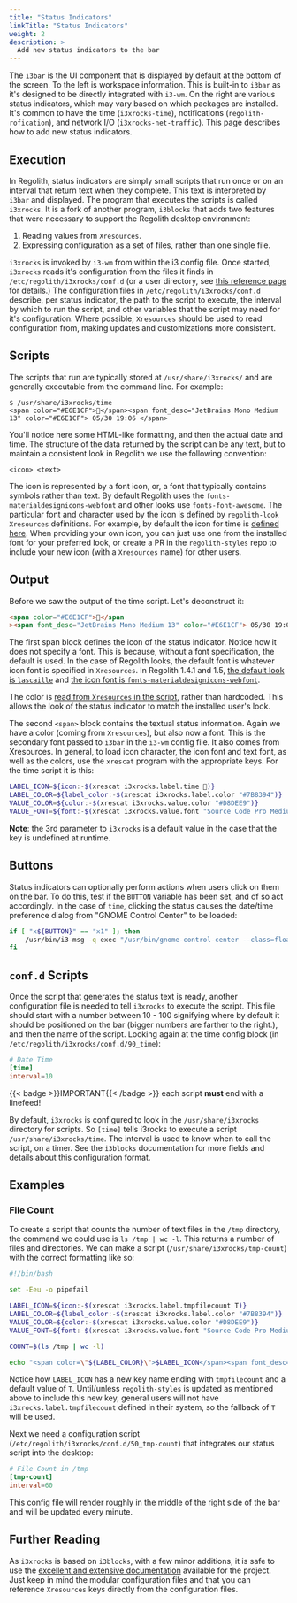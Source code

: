 ```yaml
---
title: "Status Indicators"
linkTitle: "Status Indicators"
weight: 2
description: >
  Add new status indicators to the bar
---
```


The `i3bar` is the UI component that is displayed by default at the bottom of the screen. To the left is workspace information. This is built-in to `i3bar` as it's designed to be directly integrated with `i3-wm`. On the right are various status indicators, which may vary based on which packages are installed. It's common to have the time (`i3xrocks-time`), notifications (`regolith-rofication`), and network I/O (`i3xrocks-net-traffic`). This page describes how to add new status indicators.

## Execution

In Regolith, status indicators are simply small scripts that run once or on an interval that return text when they complete. This text is interpreted by `i3bar` and displayed. The program that executes the scripts is called `i3xrocks`. It is a fork of another program, `i3blocks` that adds two features that were necessary to support the Regolith desktop environment:

1. Reading values from `Xresources`.
2. Expressing configuration as a set of files, rather than one single file.

`i3xrocks` is invoked by `i3-wm` from within the i3 config file. Once started, `i3xrocks` reads it's configuration from the files it finds in `/etc/regolith/i3xrocks/conf.d` (or a user directory, see [this reference page](../../reference/configurations/) for details.) The configuration files in `/etc/regolith/i3xrocks/conf.d` describe, per status indicator, the path to the script to execute, the interval by which to run the script, and other variables that the script may need for it's configuration. Where possible, `Xresources` should be used to read configuration from, making updates and customizations more consistent.

## Scripts

The scripts that run are typically stored at `/usr/share/i3xrocks/` and are generally executable from the command line. For example:

```console
$ /usr/share/i3xrocks/time
<span color="#E6E1CF"></span><span font_desc="JetBrains Mono Medium 13" color="#E6E1CF"> 05/30 19:06 </span>
```

You'll notice here some HTML-like formatting, and then the actual date and time. The structure of the data returned by the script can be any text, but to maintain a consistent look in Regolith we use the following convention:

```
<icon> <text>
```

The icon is represented by a font icon, or, a font that typically contains symbols rather than text. By default Regolith uses the `fonts-materialdesignicons-webfont` and other looks use `fonts-font-awesome`. The particular font and character used by the icon is defined by `regolith-look` `Xresources` definitions. For example, by default the icon for time is [defined here](https://github.com/regolith-linux/regolith-styles/blob/master/lascaille/typeface#L22). When providing your own icon, you can just use one from the installed font for your preferred look, or create a PR in the `regolith-styles` repo to include your new icon (with a `Xresources` name) for other users.

## Output

Before we saw the output of the time script. Let's deconstruct it:

```html
<span color="#E6E1CF"></span
><span font_desc="JetBrains Mono Medium 13" color="#E6E1CF"> 05/30 19:06 </span>
```

The first span block defines the icon of the status indicator. Notice how it does not specify a font. This is because, without a font specification, the default is used. In the case of Regolith looks, the default font is whatever icon font is specified in `Xresources`. In Regolith 1.4.1 and 1.5, [the default look is `lascaille`](https://github.com/regolith-linux/regolith-styles/blob/master/Xresources/root) and [the icon font is `fonts-materialdesignicons-webfont`](https://github.com/regolith-linux/regolith-styles/blob/master/lascaille/typeface#L2).

The color is [read from `Xresources` in the script](https://github.com/regolith-linux/regolith-i3xrocks-config/blob/master/scripts/time#L38), rather than hardcoded. This allows the look of the status indicator to match the installed user's look.

The second `<span>` block contains the textual status information. Again we have a color (coming from `Xresources`), but also now a font. This is the secondary font passed to `i3bar` in the `i3-wm` config file. It also comes from Xresources. In general, to load icon character, the icon font and text font, as well as the colors, use the `xrescat` program with the appropriate keys. For the time script it is this:

```bash
LABEL_ICON=${icon:-$(xrescat i3xrocks.label.time )}
LABEL_COLOR=${label_color:-$(xrescat i3xrocks.label.color "#7B8394")}
VALUE_COLOR=${color:-$(xrescat i3xrocks.value.color "#D8DEE9")}
VALUE_FONT=${font:-$(xrescat i3xrocks.value.font "Source Code Pro Medium 13")}
```

**Note**: the 3rd parameter to `i3xrocks` is a default value in the case that the key is undefined at runtime.

## Buttons

Status indicators can optionally perform actions when users click on them on the bar. To do this, test if the `BUTTON` variable has been set, and of so act accordingly. In the case of `time`, clicking the status causes the date/time preference dialog from "GNOME Control Center" to be loaded:

```bash
if [ "x${BUTTON}" == "x1" ]; then
    /usr/bin/i3-msg -q exec "/usr/bin/gnome-control-center --class=floating_window datetime"
fi
```

## `conf.d` Scripts

Once the script that generates the status text is ready, another configuration file is needed to tell `i3xrocks` to execute the script. This file should start with a number between 10 - 100 signifying where by default it should be positioned on the bar (bigger numbers are farther to the right.), and then the name of the script. Looking again at the time config block (in `/etc/regolith/i3xrocks/conf.d/90_time`):

```toml
# Date Time
[time]
interval=10

```

{{< badge >}}IMPORTANT{{< /badge >}} each script **must** end with a linefeed!

By default, `i3xrocks` is configured to look in the `/usr/share/i3xrocks` directory for scripts. So `[time]` tells i3rocks to execute a script `/usr/share/i3xrocks/time`. The interval is used to know when to call the script, on a timer. See the `i3blocks` documentation for more fields and details about this configuration format.

## Examples

### File Count

To create a script that counts the number of text files in the `/tmp` directory, the command we could use is `ls /tmp | wc -l`. This returns a number of files and directories. We can make a script (`/usr/share/i3xrocks/tmp-count`) with the correct formatting like so:

```bash
#!/bin/bash

set -Eeu -o pipefail

LABEL_ICON=${icon:-$(xrescat i3xrocks.label.tmpfilecount T)}
LABEL_COLOR=${label_color:-$(xrescat i3xrocks.label.color "#7B8394")}
VALUE_COLOR=${color:-$(xrescat i3xrocks.value.color "#D8DEE9")}
VALUE_FONT=${font:-$(xrescat i3xrocks.value.font "Source Code Pro Medium 13")}

COUNT=$(ls /tmp | wc -l)

echo "<span color=\"${LABEL_COLOR}\">$LABEL_ICON</span><span font_desc=\"${VALUE_FONT}\" color=\"${VALUE_COLOR}\">$COUNT</span>"
```

Notice how `LABEL_ICON` has a new key name ending with `tmpfilecount` and a default value of `T`. Until/unless `regolith-styles` is updated as mentioned above to include this new key, general users will not have `i3xrocks.label.tmpfilecount` defined in their system, so the fallback of `T` will be used.

Next we need a configuration script (`/etc/regolith/i3xrocks/conf.d/50_tmp-count`) that integrates our status script into the desktop:

```toml
# File Count in /tmp
[tmp-count]
interval=60
```

This config file will render roughly in the middle of the right side of the bar and will be updated every minute.

## Further Reading

As `i3xrocks` is based on `i3blocks`, with a few minor additions, it is safe to use the [excellent and extensive documentation](https://github.com/vivien/i3blocks) available for the project. Just keep in mind the modular configuration files and that you can reference `Xresources` keys directly from the configuration files.
